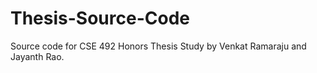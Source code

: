 # Thesis-Source-Code

Source code for CSE 492 Honors Thesis Study by Venkat Ramaraju and Jayanth Rao.
